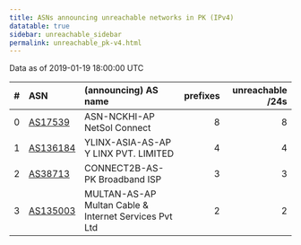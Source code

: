 ```yaml
---
title: ASNs announcing unreachable networks in PK (IPv4)
datatable: true
sidebar: unreachable_sidebar
permalink: unreachable_pk-v4.html
---
```


Data as of 2019-01-19 18:00:00 UTC


<div class="datatable-begin"></div>

|   # | ASN                                      | (announcing) AS name                                      |   prefixes |   unreachable /24s |
|----:|:-----------------------------------------|:----------------------------------------------------------|-----------:|-------------------:|
|   0 | [AS17539](unreachable_AS17539-v4.html)   | ASN-NCKHI-AP NetSol Connect                               |          8 |                  8 |
|   1 | [AS136184](unreachable_AS136184-v4.html) | YLINX-ASIA-AS-AP Y LINX PVT. LIMITED                      |          4 |                  4 |
|   2 | [AS38713](unreachable_AS38713-v4.html)   | CONNECT2B-AS-PK Broadband ISP                             |          3 |                  3 |
|   3 | [AS135003](unreachable_AS135003-v4.html) | MULTAN-AS-AP Multan Cable &amp; Internet Services Pvt Ltd |          2 |                  2 |

<div class="datatable-end"></div>